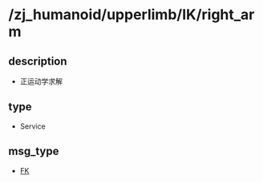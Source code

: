 # /zj_humanoid/upperlimb/IK/right_arm

## description
- 正运动学求解

## type
- Service

## msg_type
- [FK](../../../../zj_humanoid_types.md#FK)

